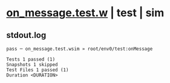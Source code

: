 # [on_message.test.w](../../../../../../tests/sdk_tests/topic/on_message.test.w) | test | sim

## stdout.log
```log
pass ─ on_message.test.wsim » root/env0/test:onMessage

Tests 1 passed (1)
Snapshots 1 skipped
Test Files 1 passed (1)
Duration <DURATION>
```

